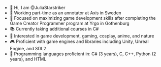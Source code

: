 - 👋 Hi, I am @JuliaStarstriker
- :briefcase: Working part-time as an annotator at Axis in Sweden
- 🌱 Focused on maximizing game development skills after completing the Game Creator Programmer program at Yrgo in Gothenburg
- :books:   Currently taking additional courses in C#
- 👀  Interested in game development, gaming, cosplay, anime, and nature
- :video_game: Proficient with game engines and libraries including Unity, Unreal Engine, and SDL2
- :notebook_with_decorative_cover:  Programming languages proficient in: C# (3 years), C, C++, Python (2 years), and HTML

<!---
JuliaStarstriker/JuliaStarstriker is a ✨ special ✨ repository because its `README.md` (this file) appears on your GitHub profile.
You can click the Preview link to take a look at your changes.
--->
